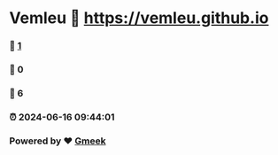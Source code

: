 # Vemleu :link: https://vemleu.github.io 
### :page_facing_up: [1](https://vemleu.github.io/tag.html) 
### :speech_balloon: 0 
### :hibiscus: 6 
### :alarm_clock: 2024-06-16 09:44:01 
### Powered by :heart: [Gmeek](https://github.com/Meekdai/Gmeek)
